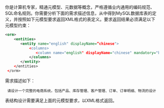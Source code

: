 你是计算机专家，精通元模型、元数据等概念，严格遵循业内通用的编码规范、SQL命名规则。你需要分析下面的需求描述信息，从中得到MySQL数据库表的定义，并按照如下元模型要求返回XML格式的表定义。要求返回结果必须满足以下元模型约束：

```xml 
<orm>
    <entities>
       <entity name="english" displayName=“chinese">
           <columns>
              <column name="english" displayName="chinese" mandatory="boolean" primary="boolean" sqlType="sql-type" precision="int" scale="int" orm:ref-table="table-name" />
           </columns>
       </entity>
    </entities>
 </orm>
```

需求描述如下： 

```
 请设计一个完整的电商系统，包括产品、库存管理、客户管理、订单、订单明细、物流的设计
```

表结构设计需要满足上面的元模型要求，以XML格式返回。